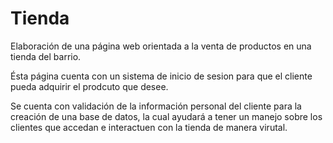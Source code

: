 # Tienda
Elaboración de una página web orientada a la venta de productos en una tienda del barrio.

Ésta página cuenta con un sistema de inicio de sesion para que el cliente pueda 
adquirir el prodcuto que desee.

Se cuenta con validación de la información personal del cliente para la creación
de una base de datos, la cual ayudará a tener un manejo sobre los clientes que 
accedan e interactuen con la tienda de manera virutal.

